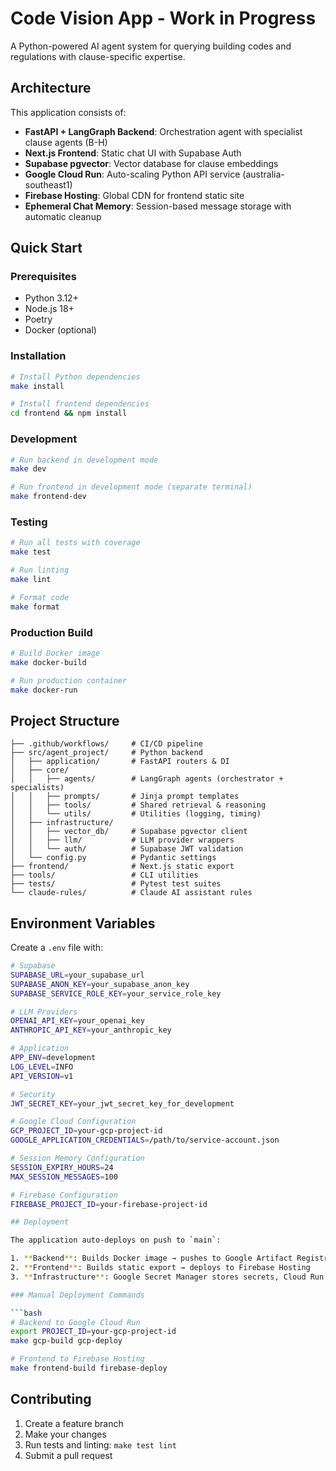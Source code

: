 # Code Vision App - Work in Progress

A Python-powered AI agent system for querying building codes and regulations with clause-specific expertise.

## Architecture

This application consists of:

- **FastAPI + LangGraph Backend**: Orchestration agent with specialist clause agents (B-H)
- **Next.js Frontend**: Static chat UI with Supabase Auth
- **Supabase pgvector**: Vector database for clause embeddings  
- **Google Cloud Run**: Auto-scaling Python API service (australia-southeast1)
- **Firebase Hosting**: Global CDN for frontend static site
- **Ephemeral Chat Memory**: Session-based message storage with automatic cleanup

## Quick Start

### Prerequisites

- Python 3.12+
- Node.js 18+
- Poetry
- Docker (optional)

### Installation

```bash
# Install Python dependencies
make install

# Install frontend dependencies
cd frontend && npm install
```

### Development

```bash
# Run backend in development mode
make dev

# Run frontend in development mode (separate terminal)
make frontend-dev
```

### Testing

```bash
# Run all tests with coverage
make test

# Run linting
make lint

# Format code
make format
```

### Production Build

```bash
# Build Docker image
make docker-build

# Run production container
make docker-run
```

## Project Structure

``` text
├── .github/workflows/     # CI/CD pipeline
├── src/agent_project/     # Python backend
│   ├── application/       # FastAPI routers & DI
│   ├── core/
│   │   ├── agents/        # LangGraph agents (orchestrator + specialists)
│   │   ├── prompts/       # Jinja prompt templates
│   │   ├── tools/         # Shared retrieval & reasoning
│   │   └── utils/         # Utilities (logging, timing)
│   ├── infrastructure/
│   │   ├── vector_db/     # Supabase pgvector client
│   │   ├── llm/           # LLM provider wrappers
│   │   └── auth/          # Supabase JWT validation
│   └── config.py          # Pydantic settings
├── frontend/              # Next.js static export
├── tools/                 # CLI utilities
├── tests/                 # Pytest test suites
└── claude-rules/          # Claude AI assistant rules
```

## Environment Variables

Create a `.env` file with:

```bash
# Supabase
SUPABASE_URL=your_supabase_url
SUPABASE_ANON_KEY=your_supabase_anon_key
SUPABASE_SERVICE_ROLE_KEY=your_service_role_key

# LLM Providers
OPENAI_API_KEY=your_openai_key
ANTHROPIC_API_KEY=your_anthropic_key

# Application
APP_ENV=development
LOG_LEVEL=INFO
API_VERSION=v1

# Security
JWT_SECRET_KEY=your_jwt_secret_key_for_development

# Google Cloud Configuration
GCP_PROJECT_ID=your-gcp-project-id
GOOGLE_APPLICATION_CREDENTIALS=/path/to/service-account.json

# Session Memory Configuration
SESSION_EXPIRY_HOURS=24
MAX_SESSION_MESSAGES=100

# Firebase Configuration  
FIREBASE_PROJECT_ID=your-firebase-project-id

## Deployment

The application auto-deploys on push to `main`:

1. **Backend**: Builds Docker image → pushes to Google Artifact Registry → deploys to Cloud Run
2. **Frontend**: Builds static export → deploys to Firebase Hosting  
3. **Infrastructure**: Google Secret Manager stores secrets, Cloud Run auto-scales containers

### Manual Deployment Commands

```bash
# Backend to Google Cloud Run
export PROJECT_ID=your-gcp-project-id
make gcp-build gcp-deploy

# Frontend to Firebase Hosting  
make frontend-build firebase-deploy
```

## Contributing

1. Create a feature branch
2. Make your changes
3. Run tests and linting: `make test lint`
4. Submit a pull request
